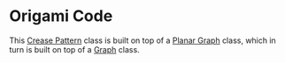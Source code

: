 # Origami Code

This [Crease Pattern](docs/CreasePattern.md) class is built on top of a [Planar Graph](docs/PlanarGraph.md) class, which in turn is built on top of a [Graph](docs/Graph.md) class.